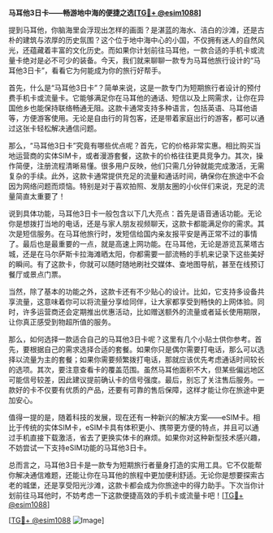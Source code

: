 **马耳他3日卡——畅游地中海的便捷之选[[TG💪+ @esim1088](https://t.me/s/esim1088)]**

提到马耳他，你脑海里会浮现出怎样的画面？是湛蓝的海水、洁白的沙滩，还是古朴的建筑与浓厚的历史氛围？这个位于地中海中心的小国，不仅拥有迷人的自然风光，还蕴藏着丰富的文化历史。而如果你计划前往马耳他，一款合适的手机卡或流量卡绝对是必不可少的装备。今天，我们就来聊聊一款专为马耳他旅行设计的“马耳他3日卡”，看看它为何能成为你的旅行好帮手。

首先，什么是“马耳他3日卡”？简单来说，这是一款专门为短期旅行者设计的预付费手机卡或流量卡。它能够满足你在马耳他的通话、短信以及上网需求，让你在异国他乡也能保持联络畅通无阻。这款卡通常支持多种语言，包括英语、马耳他语等，方便游客使用。无论是自由行的背包客，还是带着家庭出行的游客，都可以通过这张卡轻松解决通信问题。

那么，“马耳他3日卡”究竟有哪些优点呢？首先，它的价格非常实惠。相比购买当地运营商的实体SIM卡，或者漫游套餐，这款卡的价格往往更具竞争力。其次，操作简便，注册流程清晰易懂。很多用户反映，他们只需几分钟就能完成激活，无需复杂的手续。此外，这款卡通常提供充足的流量和通话时间，确保你在旅途中不会因为网络问题而烦恼。特别是对于喜欢拍照、发朋友圈的小伙伴们来说，充足的流量简直太重要了！

说到具体功能，马耳他3日卡一般包含以下几大亮点：首先是语音通话功能。无论你是想拨打当地的电话，还是与家人朋友视频聊天，这款卡都能满足你的需求。其次是短信服务。在马耳他旅行时，发短信给国内亲友报平安是再正常不过的事情了。最后也是最重要的一点，就是高速上网功能。在马耳他，无论是游览瓦莱塔古城，还是在马尔萨斯卡拉海滩晒太阳，你都需要一部流畅的手机来记录下这些美好的瞬间。有了这款卡，你就可以随时随地刷社交媒体、查地图导航，甚至在线预订餐厅或景点门票。

当然，除了基本的功能之外，这款卡还有不少贴心的设计。比如，它支持多设备共享流量，这意味着你可以将流量分享给同伴，让大家都享受到畅快的上网体验。同时，许多运营商还会定期推出优惠活动，比如赠送额外的流量或者延长使用期限，让你真正感受到物超所值的服务。

那么，如何选择一款适合自己的马耳他3日卡呢？这里有几个小贴士供你参考。首先，要根据自己的需求选择合适的套餐。如果你只是偶尔需要打电话，那么可以选择以流量为主的套餐；如果你需要频繁拨打电话，那就应该优先考虑通话时间较长的选项。其次，要注意查看卡的覆盖范围。虽然马耳他面积不大，但某些偏远地区可能信号较差，因此建议提前确认卡的信号强度。最后，别忘了关注售后服务。一款好的卡不仅要有优质的产品，还要有可靠的售后保障，这样才能让你在旅途中更加安心。

值得一提的是，随着科技的发展，现在还有一种新兴的解决方案——eSIM卡。相比于传统的实体SIM卡，eSIM卡具有体积更小、携带更方便的特点，并且可以通过手机直接下载激活，省去了更换实体卡的麻烦。如果你对这种新型技术感兴趣，不妨尝试一下支持eSIM功能的马耳他3日卡。

总而言之，马耳他3日卡是一款专为短期旅行者量身打造的实用工具。它不仅能帮你解决通信难题，还能让你在马耳他的旅程中更加便利舒适。无论你是想要探索古老的城堡，还是享受阳光沙滩，这款卡都会成为你旅途中的得力助手。下次当你计划前往马耳他时，不妨考虑一下这款便捷高效的手机卡或流量卡吧！[[TG💪+ @esim1088](https://t.me/s/esim1088)]

[[TG💪+ @esim1088](https://t.me/s/esim1088) ![Image](https://i.postimg.cc/4NQfJmqS/Snipaste-2025-05-13-00-14-12.png)]